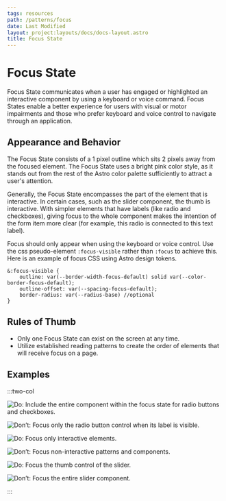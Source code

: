 ```yaml
---
tags: resources
path: /patterns/focus
date: Last Modified
layout: project:layouts/docs/docs-layout.astro
title: Focus State
---
```


# Focus State

Focus State communicates when a user has engaged or highlighted an interactive component by using a keyboard or voice command. Focus States enable a better experience for users with visual or motor impairments and those who prefer keyboard and voice control to navigate through an application.

## Appearance and Behavior

The Focus State consists of a 1 pixel outline which sits 2 pixels away from the focused element. The Focus State uses a bright pink color style, as it stands out from the rest of the Astro color palette sufficiently to attract a user's attention.

Generally, the Focus State encompasses the part of the element that is interactive. In certain cases, such as the slider component, the thumb is interactive. With simpler elements that have labels (like radio and checkboxes), giving focus to the whole component makes the intention of the form item more clear (for example, this radio is connected to this text label).

Focus should only appear when using the keyboard or voice control. Use the css pseudo-element `:focus-visible` rather than `:focus` to achieve this. 
Here is an example of focus CSS using Astro design tokens.

    &:focus-visible { 
        outline: var(--border-width-focus-default) solid var(--color-border-focus-default); 
        outline-offset: var(--spacing-focus-default); 
        border-radius: var(--radius-base) //optional 
    }

## Rules of Thumb

- Only one Focus State can exist on the screen at any time.
- Utilize established reading patterns to create the order of elements that will receive focus on a page.

## Examples

:::two-col

![Do: Include the entire component within the focus state for radio buttons and checkboxes.](/img/patterns/focus-do-1.png "Do: Include the entire component within the focus state for radio buttons and checkboxes.")

![Don’t: Focus only the radio button control when its label is visible.](/img/patterns/focus-dont-1.png "Don’t: Focus only the radio button control when its label is visible.")

![Do: Focus only interactive elements.](/img/patterns/focus-do-2.png "Do: Focus only interactive elements.")

![Don’t: Focus non-interactive patterns and components.](/img/patterns/focus-dont-2.png "Don’t: Focus non-interactive patterns and components.")

![Do: Focus the thumb control of the slider.](/img/patterns/focus-do-3.png "Do: Focus the thumb control of the slider.")

![Don’t: Focus the entire slider component.](/img/patterns/focus-dont-3.png "Don’t: Focus the entire slider component.")

:::
